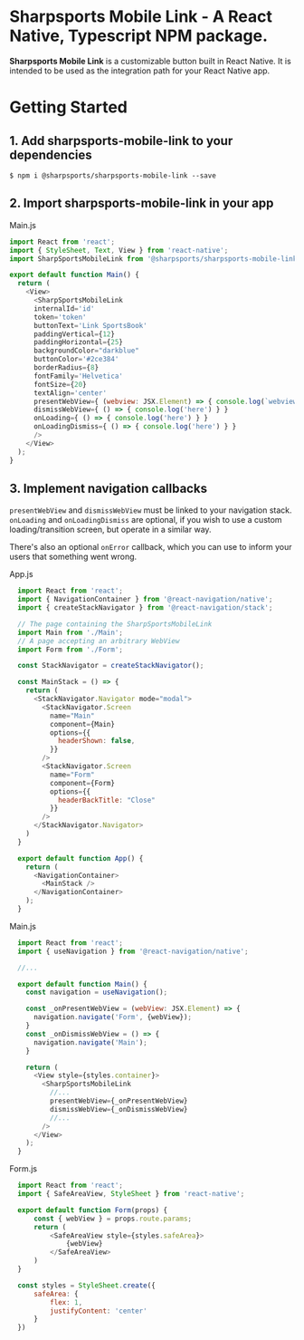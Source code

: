 # Sharpsports Mobile Link - A React Native, Typescript NPM package.

**Sharpsports Mobile Link** is a customizable button built in React Native. It is intended to be used as the integration path for your React Native app.

# Getting Started

## 1. Add sharpsports-mobile-link to your dependencies

```
$ npm i @sharpsports/sharpsports-mobile-link --save
```

## 2. Import sharpsports-mobile-link in your app

Main.js
```js
import React from 'react';
import { StyleSheet, Text, View } from 'react-native';
import SharpSportsMobileLink from '@sharpsports/sharpsports-mobile-link';

export default function Main() {
  return (
    <View>
      <SharpSportsMobileLink
      internalId='id'
      token='token'
      buttonText='Link SportsBook'
      paddingVertical={12}
      paddingHorizontal={25}
      backgroundColor="darkblue"
      buttonColor='#2ce384'
      borderRadius={8}
      fontFamily='Helvetica'
      fontSize={20}
      textAlign='center'
      presentWebView={ (webview: JSX.Element) => { console.log(`webview: ${webview}`) } }
      dismissWebView={ () => { console.log('here') } }
      onLoading={ () => { console.log('here') } }
      onLoadingDismiss={ () => { console.log('here') } }
      />
    </View>
  );
}
```

## 3. Implement navigation callbacks

`presentWebView` and `dismissWebView` must be linked to your navigation
stack. `onLoading` and `onLoadingDismiss` are optional, if you wish to use
a custom loading/transition screen, but operate in a similar way.

There's also an optional `onError` callback, which you can use to
inform your users that something went wrong.

App.js
```js
  import React from 'react';
  import { NavigationContainer } from '@react-navigation/native';
  import { createStackNavigator } from '@react-navigation/stack';

  // The page containing the SharpSportsMobileLink
  import Main from './Main';
  // A page accepting an arbitrary WebView
  import Form from './Form';

  const StackNavigator = createStackNavigator();

  const MainStack = () => {
    return (
      <StackNavigator.Navigator mode="modal">
        <StackNavigator.Screen
          name="Main"
          component={Main}
          options={{
            headerShown: false,
          }}
        />
        <StackNavigator.Screen
          name="Form"
          component={Form}
          options={{
            headerBackTitle: "Close"
          }}
        />
      </StackNavigator.Navigator>
    )
  }

  export default function App() {
    return (
      <NavigationContainer>
        <MainStack />
      </NavigationContainer>
    );
  }
```

Main.js
```js
  import React from 'react';
  import { useNavigation } from '@react-navigation/native';

  //...

  export default function Main() {
    const navigation = useNavigation();

    const _onPresentWebView = (webView: JSX.Element) => {
      navigation.navigate('Form', {webView});
    }
    const _onDismissWebView = () => {
      navigation.navigate('Main');
    }

    return (
      <View style={styles.container}>
        <SharpSportsMobileLink
          //...
          presentWebView={_onPresentWebView}
          dismissWebView={_onDismissWebView}
          //...
        />
      </View>
    );
  }
```

Form.js
```js
  import React from 'react';
  import { SafeAreaView, StyleSheet } from 'react-native';

  export default function Form(props) {
      const { webView } = props.route.params;
      return (
          <SafeAreaView style={styles.safeArea}>
              {webView}
          </SafeAreaView>
      )
  }

  const styles = StyleSheet.create({
      safeArea: {
          flex: 1,
          justifyContent: 'center'
      }
  })
```
